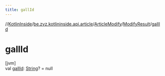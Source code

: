 ```yaml
---
title: gallId
---
```

//[KotlinInside](../../../../index.html)/[be.zvz.kotlininside.api.article](../../index.html)/[ArticleModify](../index.html)/[ModifyResult](index.html)/[gallId](gall-id.html)



# gallId



[jvm]\
val [gallId](gall-id.html): [String](https://kotlinlang.org/api/latest/jvm/stdlib/kotlin/-string/index.html)? = null




